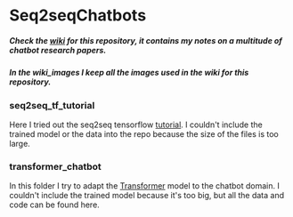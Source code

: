 # Seq2seqChatbots
 
##### Check the [wiki](https://github.com/ricsinaruto/Seq2seqChatbots/wiki/Chatbot-and-Related-Research-Paper-Notes-with-Images) for this repository, it contains my notes on a multitude of chatbot research papers.
##### In the wiki_images I keep all the images used in the wiki for this repository.

### seq2seq_tf_tutorial
Here I tried out the seq2seq tensorflow [tutorial](https://www.tensorflow.org/tutorials/seq2seq). I couldn't include the trained model or the data into the repo because the size of the files is too large.
### transformer_chatbot
In this folder I try to adapt the [Transformer](https://github.com/tensorflow/tensor2tensor) model to the chatbot domain. I couldn't include the trained model because it's too big, but all the data and code can be found here.



